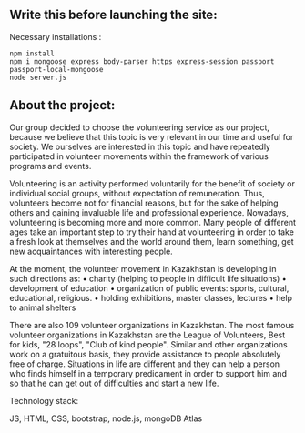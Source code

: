 ## Write this before launching the site: 


Necessary installations :
```
npm install
npm i mongoose express body-parser https express-session passport passport-local-mongoose
node server.js
```

## About the project: 
Our group decided to choose the volunteering service as our project, because we believe that this topic is very relevant in our time and useful for society. We ourselves are interested in this topic and have repeatedly participated in volunteer movements within the framework of various programs and events.

Volunteering is an activity performed voluntarily for the benefit of society or individual social groups, without expectation of remuneration. Thus, volunteers become not for financial reasons, but for the sake of helping others and gaining invaluable life and professional experience. Nowadays, volunteering is becoming more and more common. Many people of different ages take an important step to try their hand at volunteering in order to take a fresh look at themselves and the world around them, learn something, get new acquaintances with interesting people.

At the moment, the volunteer movement in Kazakhstan is developing in such directions as:
• charity (helping to people in difficult life situations)
• development of education
• organization of public events: sports, cultural, educational, religious.
• holding exhibitions, master classes, lectures
• help to animal shelters

There are also 109 volunteer organizations in Kazakhstan. The most famous volunteer organizations in Kazakhstan are the League of Volunteers, Best for kids, "28 loops", "Club of kind people". Similar and other organizations work on a gratuitous basis, they provide assistance to people absolutely free of charge. Situations in life are different and they can help a person who finds himself in a temporary predicament in order to support him and so that he can get out of difficulties and start a new life.


Technology stack:

JS, HTML, CSS, bootstrap, node.js, mongoDB Atlas
